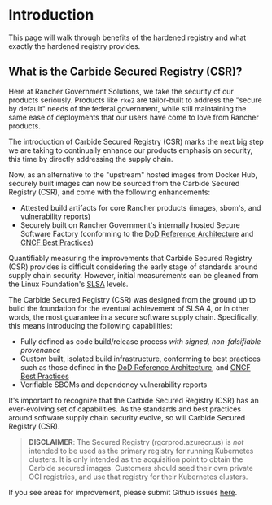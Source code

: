 # Introduction

This page will walk through benefits of the hardened registry and what exactly the hardened registry provides.

## What is the Carbide Secured Registry (CSR)?
Here at Rancher Government Solutions, we take the security of our products seriously.  Products like `rke2` are tailor-built to address the "secure by default" needs of the federal government, while still maintaining the same ease of deployments that our users have come to love from Rancher products.

The introduction of Carbide Secured Registry (CSR) marks the next big step we are taking to continually enhance our products emphasis on security, this time by directly addressing the supply chain.

Now, as an alternative to the "upstream" hosted images from Docker Hub, securely built images can now be sourced from the Carbide Secured Registry (CSR), and come with the following enhancements:

- Attested build artifacts for core Rancher products (images, sbom's, and vulnerability reports)
- Securely built on Rancher Government's internally hosted Secure Software Factory (conforming to the [DoD Reference Architecture](https://dodcio.defense.gov/Portals/0/Documents/Library/DoD%20Enterprise%20DevSecOps%20Reference%20Design%20-%20CNCF%20Kubernetes%20w-DD1910_cleared_20211022.pdf) and [CNCF Best Practices](https://project.linuxfoundation.org/hubfs/CNCF_SSCP_v1.pdf))

Quantifiably measuring the improvements that Carbide Secured Registry (CSR) provides is difficult considering the early stage of standards around supply chain security.  However, initial measurements can be gleaned from the Linux Foundation's [SLSA](https://slsa.dev) levels.

The Carbide Secured Registry (CSR)  was designed from the ground up to build the foundation for the eventual achievement of SLSA 4, or in other words, the most guarantee in a secure software supply chain. Specifically, this means introducing the following capabilities:

- Fully defined as code build/release process _with signed, non-falsifiable provenance_
- Custom built, isolated build infrastructure, conforming to best practices such as those defined in the [DoD Reference Architecture](https://dodcio.defense.gov/Portals/0/Documents/Library/DoD%20Enterprise%20DevSecOps%20Reference%20Design%20-%20CNCF%20Kubernetes%20w-DD1910_cleared_20211022.pdf), and [CNCF Best Practices](https://project.linuxfoundation.org/hubfs/CNCF_SSCP_v1.pdf)
- Verifiable SBOMs and dependency vulnerability reports

It's important to recognize that the Carbide Secured Registry (CSR) has an ever-evolving set of capabilities. As the standards and best practices around software supply chain security evolve, so will Carbide Secured Registry (CSR).

> **DISCLAIMER**:  The Secured Registry (rgcrprod.azurecr.us) is _not_ intended to be used as the primary registry for running Kubernetes clusters. It is only intended as the acquisition point to obtain the Carbide secured images. Customers should seed their own private OCI registries, and use that registry for their Kubernetes clusters.

If you see areas for improvement, please submit Github issues [here](https://github.com/rancherfederal/carbide-docs/issues).
